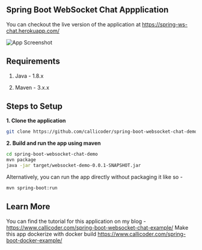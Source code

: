 ## Spring Boot WebSocket Chat Appplication

You can checkout the live version of the application at https://spring-ws-chat.herokuapp.com/

![App Screenshot](screenshot.png)

## Requirements

1. Java - 1.8.x

2. Maven - 3.x.x

## Steps to Setup

**1. Clone the application**

```bash
git clone https://github.com/callicoder/spring-boot-websocket-chat-demo.git
```

**2. Build and run the app using maven**

```bash
cd spring-boot-websocket-chat-demo
mvn package
java -jar target/websocket-demo-0.0.1-SNAPSHOT.jar
```

Alternatively, you can run the app directly without packaging it like so -

```bash
mvn spring-boot:run
```

## Learn More

You can find the tutorial for this application on my blog -
https://www.callicoder.com/spring-boot-websocket-chat-example/
Make this app dockerize with docker build
https://www.callicoder.com/spring-boot-docker-example/

